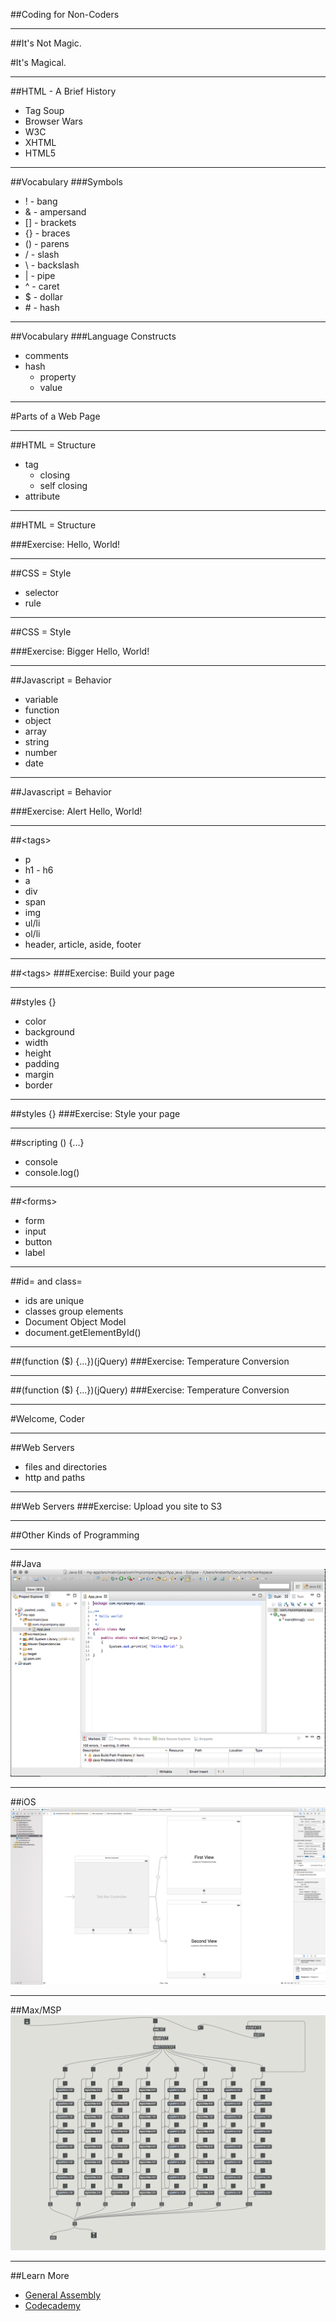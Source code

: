 ##Coding for Non-Coders

---

##It's Not Magic.

#It's Magical.

---

##HTML - A Brief History
- Tag Soup
- Browser Wars
- W3C
- XHTML
- HTML5

---
##Vocabulary
###Symbols
- ! - bang
- & - ampersand
- [] - brackets
- {} - braces
- () - parens
- / - slash
- \ - backslash
- | - pipe
- ^ - caret
- $ - dollar
- \# - hash

---
##Vocabulary
###Language Constructs
- comments
- hash
	- property
	- value



---

#Parts of a Web Page

---

##HTML = Structure

- tag
	- closing
	- self closing
- attribute



---
##HTML = Structure

###Exercise: Hello, World!



---

##CSS = Style

- selector
- rule



---

##CSS = Style

###Exercise: Bigger Hello, World!



---

##Javascript = Behavior

- variable
- function
- object
- array
- string
- number
- date


---

##Javascript = Behavior

###Exercise: Alert Hello, World!


---

##&lt;tags&gt;
- p
- h1 - h6
- a
- div
- span
- img
- ul/li
- ol/li
- header, article, aside, footer

---

##&lt;tags&gt;
###Exercise: Build your page

---

##styles {}
- color
- background
- width
- height
- padding
- margin
- border


---
##styles {}
###Exercise: Style your page

---

##scripting () {...}
- console
- console.log()

---

##&lt;forms&gt;
- form
- input
- button
- label

---

##id= and class=
- ids are unique
- classes group elements
- Document Object Model
- document.getElementById()

---

##(function ($) {...})(jQuery)
###Exercise: Temperature Conversion

---

##(function ($) {...})(jQuery)
###Exercise: Temperature Conversion

---

#Welcome, Coder

---

##Web Servers
- files and directories
- http and paths

---

##Web Servers
###Exercise: Upload you site to S3

---

##Other Kinds of Programming

---

##Java
![image](img/eclipse.png)

---

##iOS
![image](img/xcode.png)

---

##Max/MSP
![image](img/max.png)

---

##Learn More
- [General Assembly](https://generalassemb.ly/washington-dc)
- [Codecademy](http://www.codecademy.com/)



